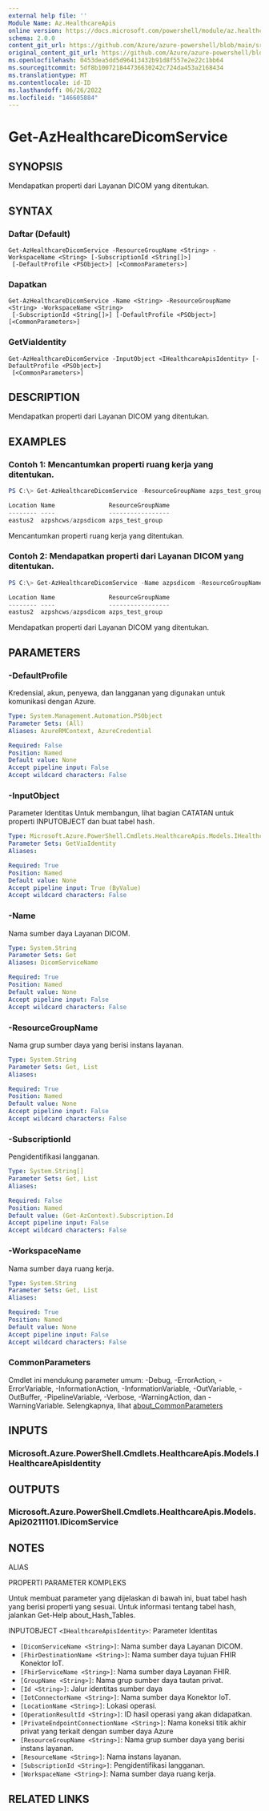 ```yaml
---
external help file: ''
Module Name: Az.HealthcareApis
online version: https://docs.microsoft.com/powershell/module/az.healthcareapis/get-azhealthcaredicomservice
schema: 2.0.0
content_git_url: https://github.com/Azure/azure-powershell/blob/main/src/HealthcareApis/help/Get-AzHealthcareDicomService.md
original_content_git_url: https://github.com/Azure/azure-powershell/blob/main/src/HealthcareApis/help/Get-AzHealthcareDicomService.md
ms.openlocfilehash: 0453dea5dd5d96413432b91d8f557e2e22c1bb64
ms.sourcegitcommit: 5df8b100721844736630242c724da453a2168434
ms.translationtype: MT
ms.contentlocale: id-ID
ms.lasthandoff: 06/26/2022
ms.locfileid: "146605884"
---
```

# Get-AzHealthcareDicomService

## SYNOPSIS
Mendapatkan properti dari Layanan DICOM yang ditentukan.

## SYNTAX

### Daftar (Default)
```
Get-AzHealthcareDicomService -ResourceGroupName <String> -WorkspaceName <String> [-SubscriptionId <String[]>]
 [-DefaultProfile <PSObject>] [<CommonParameters>]
```

### Dapatkan
```
Get-AzHealthcareDicomService -Name <String> -ResourceGroupName <String> -WorkspaceName <String>
 [-SubscriptionId <String[]>] [-DefaultProfile <PSObject>] [<CommonParameters>]
```

### GetViaIdentity
```
Get-AzHealthcareDicomService -InputObject <IHealthcareApisIdentity> [-DefaultProfile <PSObject>]
 [<CommonParameters>]
```

## DESCRIPTION
Mendapatkan properti dari Layanan DICOM yang ditentukan.

## EXAMPLES

### Contoh 1: Mencantumkan properti ruang kerja yang ditentukan.
```powershell
PS C:\> Get-AzHealthcareDicomService -ResourceGroupName azps_test_group -WorkspaceName azpshcws

Location Name               ResourceGroupName
-------- ----               -----------------
eastus2  azpshcws/azpsdicom azps_test_group
```

Mencantumkan properti ruang kerja yang ditentukan.

### Contoh 2: Mendapatkan properti dari Layanan DICOM yang ditentukan.
```powershell
PS C:\> Get-AzHealthcareDicomService -Name azpsdicom -ResourceGroupName azps_test_group -WorkspaceName azpshcws

Location Name               ResourceGroupName
-------- ----               -----------------
eastus2  azpshcws/azpsdicom azps_test_group
```

Mendapatkan properti dari Layanan DICOM yang ditentukan.

## PARAMETERS

### -DefaultProfile
Kredensial, akun, penyewa, dan langganan yang digunakan untuk komunikasi dengan Azure.

```yaml
Type: System.Management.Automation.PSObject
Parameter Sets: (All)
Aliases: AzureRMContext, AzureCredential

Required: False
Position: Named
Default value: None
Accept pipeline input: False
Accept wildcard characters: False
```

### -InputObject
Parameter Identitas Untuk membangun, lihat bagian CATATAN untuk properti INPUTOBJECT dan buat tabel hash.

```yaml
Type: Microsoft.Azure.PowerShell.Cmdlets.HealthcareApis.Models.IHealthcareApisIdentity
Parameter Sets: GetViaIdentity
Aliases:

Required: True
Position: Named
Default value: None
Accept pipeline input: True (ByValue)
Accept wildcard characters: False
```

### -Name
Nama sumber daya Layanan DICOM.

```yaml
Type: System.String
Parameter Sets: Get
Aliases: DicomServiceName

Required: True
Position: Named
Default value: None
Accept pipeline input: False
Accept wildcard characters: False
```

### -ResourceGroupName
Nama grup sumber daya yang berisi instans layanan.

```yaml
Type: System.String
Parameter Sets: Get, List
Aliases:

Required: True
Position: Named
Default value: None
Accept pipeline input: False
Accept wildcard characters: False
```

### -SubscriptionId
Pengidentifikasi langganan.

```yaml
Type: System.String[]
Parameter Sets: Get, List
Aliases:

Required: False
Position: Named
Default value: (Get-AzContext).Subscription.Id
Accept pipeline input: False
Accept wildcard characters: False
```

### -WorkspaceName
Nama sumber daya ruang kerja.

```yaml
Type: System.String
Parameter Sets: Get, List
Aliases:

Required: True
Position: Named
Default value: None
Accept pipeline input: False
Accept wildcard characters: False
```

### CommonParameters
Cmdlet ini mendukung parameter umum: -Debug, -ErrorAction, -ErrorVariable, -InformationAction, -InformationVariable, -OutVariable, -OutBuffer, -PipelineVariable, -Verbose, -WarningAction, dan -WarningVariable. Selengkapnya, lihat [about_CommonParameters](http://go.microsoft.com/fwlink/?LinkID=113216)

## INPUTS

### Microsoft.Azure.PowerShell.Cmdlets.HealthcareApis.Models.IHealthcareApisIdentity

## OUTPUTS

### Microsoft.Azure.PowerShell.Cmdlets.HealthcareApis.Models.Api20211101.IDicomService

## NOTES

ALIAS

PROPERTI PARAMETER KOMPLEKS

Untuk membuat parameter yang dijelaskan di bawah ini, buat tabel hash yang berisi properti yang sesuai. Untuk informasi tentang tabel hash, jalankan Get-Help about_Hash_Tables.


INPUTOBJECT `<IHealthcareApisIdentity>`: Parameter Identitas
  - `[DicomServiceName <String>]`: Nama sumber daya Layanan DICOM.
  - `[FhirDestinationName <String>]`: Nama sumber daya tujuan FHIR Konektor IoT.
  - `[FhirServiceName <String>]`: Nama sumber daya Layanan FHIR.
  - `[GroupName <String>]`: Nama grup sumber daya tautan privat.
  - `[Id <String>]`: Jalur identitas sumber daya
  - `[IotConnectorName <String>]`: Nama sumber daya Konektor IoT.
  - `[LocationName <String>]`: Lokasi operasi.
  - `[OperationResultId <String>]`: ID hasil operasi yang akan didapatkan.
  - `[PrivateEndpointConnectionName <String>]`: Nama koneksi titik akhir privat yang terkait dengan sumber daya Azure
  - `[ResourceGroupName <String>]`: Nama grup sumber daya yang berisi instans layanan.
  - `[ResourceName <String>]`: Nama instans layanan.
  - `[SubscriptionId <String>]`: Pengidentifikasi langganan.
  - `[WorkspaceName <String>]`: Nama sumber daya ruang kerja.

## RELATED LINKS

